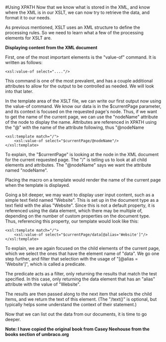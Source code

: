 #Using XPATH
Now that we know what is stored in the XML, and know where the XML is in our XSLT, we can now try to retrieve the data, and format it to our needs.

As previous mentioned, XSLT uses an XML structure to define the processing rules.  So we need to learn what a few of the processing elements for XSLT are.

**Displaying content from the XML document**

First, one of the most important elements is the "value-of" command.  It is written as follows:

	<xsl:value-of select="...."/>

This command is one of the most prevalent, and has a couple additional attributes to allow for the output to be controlled as needed.  We will look into that later.

In the template area of the XSLT file, we can write our first output now using the value-of  command.  We know our data is in the $currentPage parameter, and its context is focused on the requested page's node.  Thus, if we want to get the name of the current page, we can use the "nodeName" attribute of the node to display the name.  Attributes are referenced in XPATH using the "@" with the name of the attribute following, thus "@nodeName

	<xsl:template match="/">
		<xsl:value-of select="$currentPage/@nodeName"/>
	</xsl:template>

To explain, the "$currentPage" is looking at the node in the XML document for the current requested page.  The "/" is telling us to look at all child elements and attributes.  The "@nodeName" says we want the attribute named "nodeName".

Placing the macro on a template would render the name of the current page when the template is displayed.

Going a bit deeper, we may want to display user input content, such as a simple text field named "Website".  This is set up in the document type as a text field with the alias "Website".  Since this is not a default property, it is referenced using the data element, which there may be multiple of, depending on the number of custom properties on the document type.  Thus, referencing this property, our template would look like this:

	<xsl:template match="/">
		<xsl:value-of select="$currentPage/data[@alias='Website']"/>
	</xsl:template>

To explain, we are again focused on the child elements of the current page, which we select the ones that have the element name of "data".  We go one step further, and filter that selection with the usage of "[@alias = 'Website']", which is called a predicate.

The predicate acts as a filter, only returning the results that match the test specified.  In this case, only returning the data element that has an "alias" attribute with the value of "Website".

The results are then passed along to the next item that selects the child items, and we return the text of this element.  (The "/text()" is optional, but typically helps some understand the context of their statement.)

Now that we can list out the data from our documents, it is time to go deeper.

**Note: I have copied the original book from Casey Neehouse from the books section of umbraco.org**